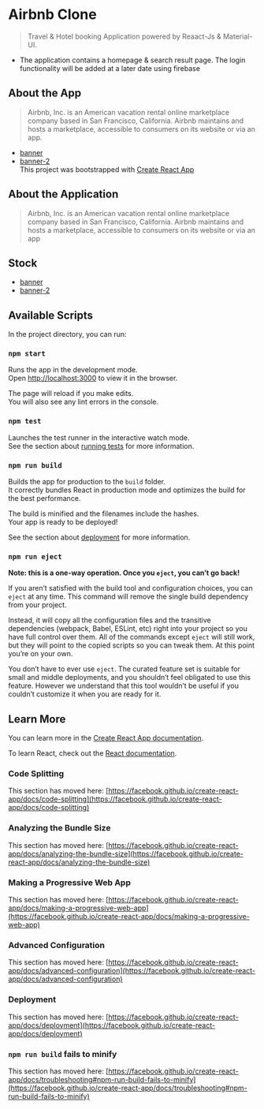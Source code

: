 # Airbnb Clone
> Travel & Hotel booking Application powered by Reaact-Js & Material-UI.
* The application contains a homepage & search result page. The login functionality will be added at a later date using firebase

## About the App
> Airbnb, Inc. is an American vacation rental online marketplace company based in San Francisco, California.
> Airbnb maintains and hosts a marketplace, accessible to consumers on its website or via an app.

- [banner](http://media.cntraveler.com/photos/5db1d0dd11c1e500092e7133/master/pass/airbnb-ski-aspen-28328347.jpg)<br />
- [banner-2](https://a0.muscache.com/im/pictures/5998210c-3dd8-456a-8805-2a044ede1d5e.jpg?im_w=1680)<br />
This project was bootstrapped with [Create React App](https://github.com/facebook/create-react-app)

## About the Application
> Airbnb, Inc. is an American vacation rental online marketplace company based in San Francisco, California. Airbnb maintains and hosts a marketplace, accessible to consumers on its website or via an app

## Stock
- [banner](http://media.cntraveler.com/photos/5db1d0dd11c1e500092e7133/master/pass/airbnb-ski-aspen-28328347.jpg)
- [banner-2](https://a0.muscache.com/im/pictures/5998210c-3dd8-456a-8805-2a044ede1d5e.jpg?im_w=1680)


## Available Scripts

In the project directory, you can run:

### `npm start`

Runs the app in the development mode.\
Open [http://localhost:3000](http://localhost:3000) to view it in the browser.

The page will reload if you make edits.\
You will also see any lint errors in the console.

### `npm test`

Launches the test runner in the interactive watch mode.\
See the section about [running tests](https://facebook.github.io/create-react-app/docs/running-tests) for more information.

### `npm run build`

Builds the app for production to the `build` folder.\
It correctly bundles React in production mode and optimizes the build for the best performance.

The build is minified and the filenames include the hashes.\
Your app is ready to be deployed!

See the section about [deployment](https://facebook.github.io/create-react-app/docs/deployment) for more information.

### `npm run eject`

**Note: this is a one-way operation. Once you `eject`, you can’t go back!**

If you aren’t satisfied with the build tool and configuration choices, you can `eject` at any time. This command will remove the single build dependency from your project.

Instead, it will copy all the configuration files and the transitive dependencies (webpack, Babel, ESLint, etc) right into your project so you have full control over them. All of the commands except `eject` will still work, but they will point to the copied scripts so you can tweak them. At this point you’re on your own.

You don’t have to ever use `eject`. The curated feature set is suitable for small and middle deployments, and you shouldn’t feel obligated to use this feature. However we understand that this tool wouldn’t be useful if you couldn’t customize it when you are ready for it.

## Learn More

You can learn more in the [Create React App documentation](https://facebook.github.io/create-react-app/docs/getting-started).

To learn React, check out the [React documentation](https://reactjs.org/).

### Code Splitting

This section has moved here: [https://facebook.github.io/create-react-app/docs/code-splitting](https://facebook.github.io/create-react-app/docs/code-splitting)

### Analyzing the Bundle Size

This section has moved here: [https://facebook.github.io/create-react-app/docs/analyzing-the-bundle-size](https://facebook.github.io/create-react-app/docs/analyzing-the-bundle-size)

### Making a Progressive Web App

This section has moved here: [https://facebook.github.io/create-react-app/docs/making-a-progressive-web-app](https://facebook.github.io/create-react-app/docs/making-a-progressive-web-app)

### Advanced Configuration

This section has moved here: [https://facebook.github.io/create-react-app/docs/advanced-configuration](https://facebook.github.io/create-react-app/docs/advanced-configuration)

### Deployment

This section has moved here: [https://facebook.github.io/create-react-app/docs/deployment](https://facebook.github.io/create-react-app/docs/deployment)

### `npm run build` fails to minify

This section has moved here: [https://facebook.github.io/create-react-app/docs/troubleshooting#npm-run-build-fails-to-minify](https://facebook.github.io/create-react-app/docs/troubleshooting#npm-run-build-fails-to-minify)
